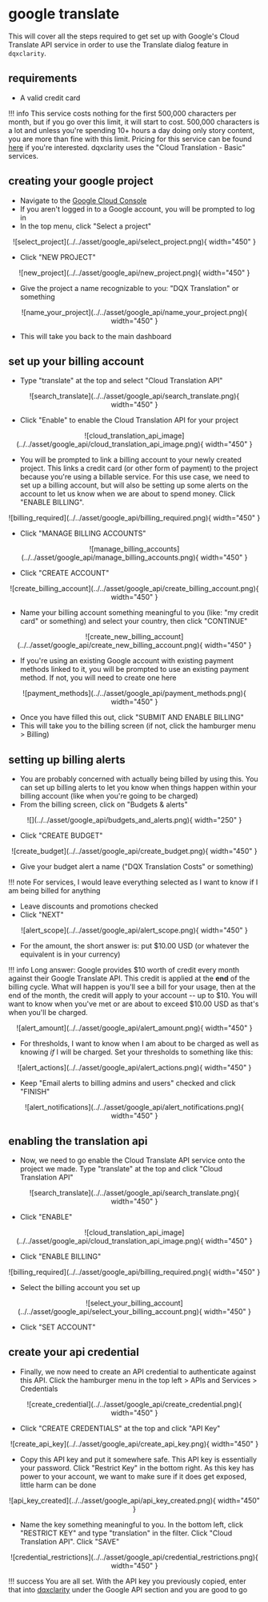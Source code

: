 # google translate

This will cover all the steps required to get set up with Google's Cloud Translate API service in order to use the Translate dialog feature in `dqxclarity`.

## requirements

- A valid credit card

!!! info
    This service costs nothing for the first 500,000 characters per month, but if you go over this limit, it will start to cost. 500,000 characters is a lot and unless you're spending 10+ hours a day doing only story content, you are more than fine with this limit. Pricing for this service can be found [here](https://cloud.google.com/translate/pricing) if you're interested. dqxclarity uses the "Cloud Translation - Basic" services.

## creating your google project

- Navigate to the [Google Cloud Console](https://console.cloud.google.com)
- If you aren't logged in to a Google account, you will be prompted to log in
- In the top menu, click "Select a project"

<center>![select_project](../../asset/google_api/select_project.png){ width="450" }</center>

- Click "NEW PROJECT"

<center>![new_project](../../asset/google_api/new_project.png){ width="450" }</center>

- Give the project a name recognizable to you: "DQX Translation" or something

<center>![name_your_project](../../asset/google_api/name_your_project.png){ width="450" }</center>

- This will take you back to the main dashboard

## set up your billing account

- Type "translate" at the top and select "Cloud Translation API"

<center>![search_translate](../../asset/google_api/search_translate.png){ width="450" }</center>

- Click "Enable" to enable the Cloud Translation API for your project

<center>![cloud_translation_api_image](../../asset/google_api/cloud_translation_api_image.png){ width="450" }</center>

- You will be prompted to link a billing account to your newly created project. This links a credit card (or other form of payment) to the project because you're using a billable service. For this use case, we need to set up a billing account, but will also be setting up some alerts on the account to let us know when we are about to spend money. Click "ENABLE BILLING".

<center>![billing_required](../../asset/google_api/billing_required.png){ width="450" }</center>

- Click "MANAGE BILLING ACCOUNTS"

<center>![manage_billing_accounts](../../asset/google_api/manage_billing_accounts.png){ width="450" }</center>

- Click "CREATE ACCOUNT"

<center>![create_billing_account](../../asset/google_api/create_billing_account.png){ width="450" }</center>

- Name your billing account something meaningful to you (like: "my credit card" or something) and select your country, then click "CONTINUE"

<center>![create_new_billing_account](../../asset/google_api/create_new_billing_account.png){ width="450" }</center>

- If you're using an existing Google account with existing payment methods linked to it, you will be prompted to use an existing payment method. If not, you will need to create one here

<center>![payment_methods](../../asset/google_api/payment_methods.png){ width="450" }</center>

- Once you have filled this out, click "SUBMIT AND ENABLE BILLING"
- This will take you to the billing screen (if not, click the hamburger menu > Billing)

## setting up billing alerts

- You are probably concerned with actually being billed by using this. You can set up billing alerts to let you know when things happen within your billing account (like when you're going to be charged)
- From the billing screen, click on "Budgets & alerts"

<center>![](../../asset/google_api/budgets_and_alerts.png){ width="250" }</center>

- Click "CREATE BUDGET"

<center>![create_budget](../../asset/google_api/create_budget.png){ width="450" }</center>

- Give your budget alert a name ("DQX Translation Costs" or something)

!!! note
    For services, I would leave everything selected as I want to know if I am being billed for anything

- Leave discounts and promotions checked
- Click "NEXT"

<center>![alert_scope](../../asset/google_api/alert_scope.png){ width="450" }</center>

- For the amount, the short answer is: put $10.00 USD (or whatever the equivalent is in your currency)

!!! info
    Long answer: Google provides $10 worth of credit every month against their Google Translate API. This credit is applied at the **end** of the billing cycle. What will happen is you'll see a bill for your usage, then at the end of the month, the credit will apply to your account -- up to $10. You will want to know when you've met or are about to exceed $10.00 USD as that's when you'll be charged.

<center>![alert_amount](../../asset/google_api/alert_amount.png){ width="450" }</center>

- For thresholds, I want to know when I am about to be charged as well as knowing _if_ I will be charged. Set your thresholds to something like this:

<center>![alert_actions](../../asset/google_api/alert_actions.png){ width="450" }</center>

- Keep "Email alerts to billing admins and users" checked and click "FINISH"

<center>![alert_notifications](../../asset/google_api/alert_notifications.png){ width="450" }</center>

## enabling the translation api

- Now, we need to go enable the Cloud Translate API service onto the project we made. Type "translate" at the top and click "Cloud Translation API"

<center>![search_translate](../../asset/google_api/search_translate.png){ width="450" }</center>

- Click "ENABLE"

<center>![cloud_translation_api_image](../../asset/google_api/cloud_translation_api_image.png){ width="450" }</center>

- Click "ENABLE BILLING"

<center>![billing_required](../../asset/google_api/billing_required.png){ width="450" }</center>

- Select the billing account you set up

<center>![select_your_billing_account](../../asset/google_api/select_your_billing_account.png){ width="450" }</center>

- Click "SET ACCOUNT"

## create your api credential

- Finally, we now need to create an API credential to authenticate against this API. Click the hamburger menu in the top left > APIs and Services > Credentials

<center>![create_credential](../../asset/google_api/create_credential.png){ width="450" }</center>

- Click "CREATE CREDENTIALS" at the top and click "API Key"

<center>![create_api_key](../../asset/google_api/create_api_key.png){ width="450" }</center>

- Copy this API key and put it somewhere safe. This API key is essentially your password. Click "Restrict Key" in the bottom right. As this key has power to your account, we want to make sure if it does get exposed, little harm can be done

<center>![api_key_created](../../asset/google_api/api_key_created.png){ width="450" }</center>

- Name the key something meaningful to you. In the bottom left, click "RESTRICT KEY" and type "translation" in the filter. Click "Cloud Translation API". Click "SAVE"

<center>![credential_restrictions](../../asset/google_api/credential_restrictions.png){ width="450" }</center>

!!! success
    You are all set. With the API key you previously copied, enter that into [dqxclarity](../dqxclarity.md) under the Google API section and you are good to go
